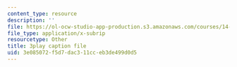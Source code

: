 ```yaml
---
content_type: resource
description: ''
file: https://ol-ocw-studio-app-production.s3.amazonaws.com/courses/14-73-the-challenge-of-world-poverty-spring-2011/3e085072f5d7dac311cceb3de499d0d5_FQZN92nEC0Q.srt
file_type: application/x-subrip
resourcetype: Other
title: 3play caption file
uid: 3e085072-f5d7-dac3-11cc-eb3de499d0d5
---
```

